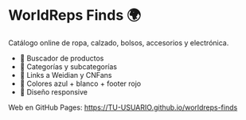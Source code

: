 # WorldReps Finds 🌍

Catálogo online de ropa, calzado, bolsos, accesorios y electrónica.

- 🔎 Buscador de productos
- 📂 Categorías y subcategorías
- 🔗 Links a Weidian y CNFans
- 🎨 Colores azul + blanco + footer rojo
- 📱 Diseño responsive

Web en GitHub Pages: https://TU-USUARIO.github.io/worldreps-finds